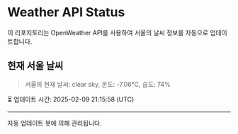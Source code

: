 
# Weather API Status

이 리포지토리는 OpenWeather API를 사용하여 서울의 날씨 정보를 자동으로 업데이트합니다.

## 현재 서울 날씨
> 서울의 현재 날씨: clear sky, 온도: -7.06°C, 습도: 74%

⏳ 업데이트 시간: 2025-02-09 21:15:58 (UTC)

---
자동 업데이트 봇에 의해 관리됩니다.
